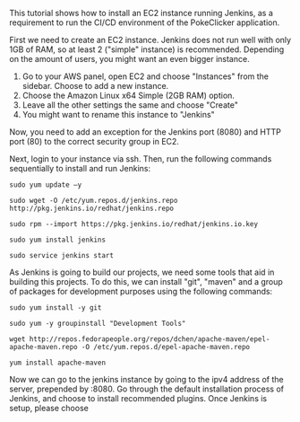 This tutorial shows how to install an EC2 instance running Jenkins, as a requirement to run the CI/CD environment of the PokeClicker application. 

First we need to create an EC2 instance. Jenkins does not run well with only 1GB of RAM, so at least 2 ("simple" instance) is recommended. Depending on the amount of users, you might want an even bigger instance.

1. Go to your AWS panel, open EC2 and choose "Instances" from the sidebar. Choose to add a new instance.
2. Choose the Amazon Linux x64 Simple (2GB RAM) option.
3. Leave all the other settings the same and choose "Create"
4. You might want to rename this instance to "Jenkins"

Now, you need to add an exception for the Jenkins port (8080) and HTTP port (80) to the correct security group in EC2.

Next, login to your instance via ssh. Then, run the following commands sequentially to install and run Jenkins:

`sudo yum update –y`

`sudo wget -O /etc/yum.repos.d/jenkins.repo http://pkg.jenkins.io/redhat/jenkins.repo`

`sudo rpm --import https://pkg.jenkins.io/redhat/jenkins.io.key`

`sudo yum install jenkins`

`sudo service jenkins start`

As Jenkins is going to build our projects, we need some tools that aid in building this projects. To do this, we can install "git", "maven" and a group of packages for development purposes using the following commands:

`sudo yum install -y git`

`sudo yum -y groupinstall "Development Tools"`

`wget http://repos.fedorapeople.org/repos/dchen/apache-maven/epel-apache-maven.repo -O /etc/yum.repos.d/epel-apache-maven.repo`

`yum install apache-maven`

Now we can go to the jenkins instance by going to the ipv4 address of the server, prepended by :8080. Go through the default installation process of Jenkins, and choose to install recommended plugins. Once Jenkins is setup, please choose 
